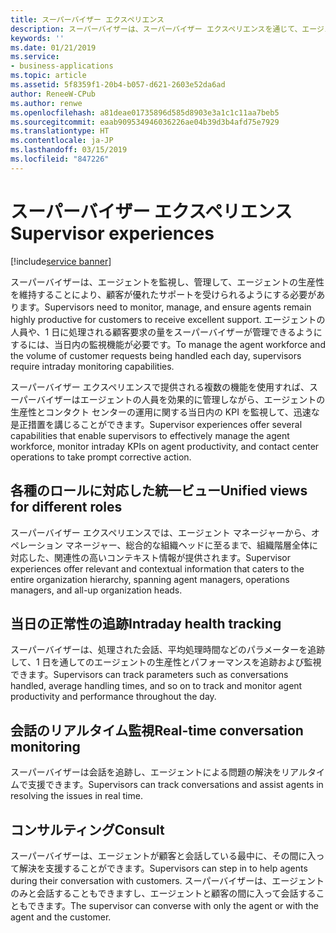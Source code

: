 ```yaml
---
title: スーパーバイザー エクスペリエンス
description: スーパーバイザーは、スーパーバイザー エクスペリエンスを通じて、エージェントの人員を効果的に管理しながら、エージェントの生産性に関する当日内の KPI を監視して、迅速な是正措置を講じることができます。
keywords: ''
ms.date: 01/21/2019
ms.service:
- business-applications
ms.topic: article
ms.assetid: 5f8359f1-20b4-b057-d621-2603e52da6ad
author: ReneeW-CPub
ms.author: renwe
ms.openlocfilehash: a81deae01735896d585d8903e3a1c1c11aa7beb5
ms.sourcegitcommit: eaab909534946036226ae04b39d3b4afd75e7929
ms.translationtype: HT
ms.contentlocale: ja-JP
ms.lasthandoff: 03/15/2019
ms.locfileid: "847226"
---
```

#  <a name="supervisor-experiences"></a><span data-ttu-id="6cc3c-103">スーパーバイザー エクスペリエンス</span><span class="sxs-lookup"><span data-stu-id="6cc3c-103">Supervisor experiences</span></span>
[!include[service banner](../../includes/service.md)]



<span data-ttu-id="6cc3c-104">スーパーバイザーは、エージェントを監視し、管理して、エージェントの生産性を維持することにより、顧客が優れたサポートを受けられるようにする必要があります。</span><span class="sxs-lookup"><span data-stu-id="6cc3c-104">Supervisors need to monitor, manage, and ensure agents remain highly productive for customers to receive excellent support.</span></span> <span data-ttu-id="6cc3c-105">エージェントの人員や、1 日に処理される顧客要求の量をスーパーバイザーが管理できるようにするには、当日内の監視機能が必要です。</span><span class="sxs-lookup"><span data-stu-id="6cc3c-105">To manage the agent workforce and the volume of customer requests being handled each day, supervisors require intraday monitoring capabilities.</span></span>

<span data-ttu-id="6cc3c-106">スーパーバイザー エクスペリエンスで提供される複数の機能を使用すれば、スーパーバイザーはエージェントの人員を効果的に管理しながら、エージェントの生産性とコンタクト センターの運用に関する当日内の KPI を監視して、迅速な是正措置を講じることができます。</span><span class="sxs-lookup"><span data-stu-id="6cc3c-106">Supervisor experiences offer several capabilities that enable supervisors to effectively manage the agent workforce, monitor intraday KPIs on agent productivity, and contact center operations to take prompt corrective action.</span></span> 

## <a name="unified-views-for-different-roles"></a><span data-ttu-id="6cc3c-107">各種のロールに対応した統一ビュー</span><span class="sxs-lookup"><span data-stu-id="6cc3c-107">Unified views for different roles</span></span>

<span data-ttu-id="6cc3c-108">スーパーバイザー エクスペリエンスでは、エージェント マネージャーから、オペレーション マネージャー、総合的な組織ヘッドに至るまで、組織階層全体に対応した、関連性の高いコンテキスト情報が提供されます。</span><span class="sxs-lookup"><span data-stu-id="6cc3c-108">Supervisor experiences offer relevant and contextual information that caters to the entire organization hierarchy, spanning agent managers, operations managers, and all-up organization heads.</span></span>

## <a name="intraday-health-tracking"></a><span data-ttu-id="6cc3c-109">当日の正常性の追跡</span><span class="sxs-lookup"><span data-stu-id="6cc3c-109">Intraday health tracking</span></span>

<span data-ttu-id="6cc3c-110">スーパーバイザーは、処理された会話、平均処理時間などのパラメーターを追跡して、1 日を通してのエージェントの生産性とパフォーマンスを追跡および監視できます。</span><span class="sxs-lookup"><span data-stu-id="6cc3c-110">Supervisors can track parameters such as conversations handled, average handling times, and so on to track and monitor agent productivity and performance throughout the day.</span></span>

## <a name="real-time-conversation-monitoring"></a><span data-ttu-id="6cc3c-111">会話のリアルタイム監視</span><span class="sxs-lookup"><span data-stu-id="6cc3c-111">Real-time conversation monitoring</span></span> 

<span data-ttu-id="6cc3c-112">スーパーバイザーは会話を追跡し、エージェントによる問題の解決をリアルタイムで支援できます。</span><span class="sxs-lookup"><span data-stu-id="6cc3c-112">Supervisors can track conversations and assist agents in resolving the issues in real time.</span></span> 

## <a name="consult"></a><span data-ttu-id="6cc3c-113">コンサルティング</span><span class="sxs-lookup"><span data-stu-id="6cc3c-113">Consult</span></span>

<span data-ttu-id="6cc3c-114">スーパーバイザーは、エージェントが顧客と会話している最中に、その間に入って解決を支援することができます。</span><span class="sxs-lookup"><span data-stu-id="6cc3c-114">Supervisors can step in to help agents during their conversation with customers.</span></span> <span data-ttu-id="6cc3c-115">スーパーバイザーは、エージェントのみと会話することもできますし、エージェントと顧客の間に入って会話することもできます。</span><span class="sxs-lookup"><span data-stu-id="6cc3c-115">The supervisor can converse with only the agent or with the agent and the customer.</span></span>
